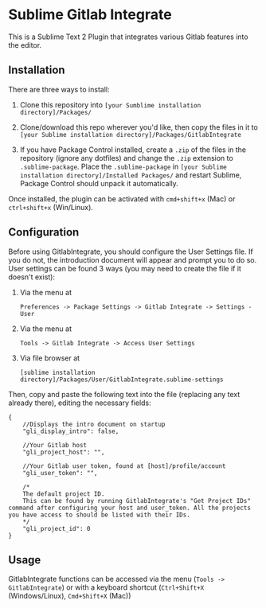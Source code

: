 Sublime Gitlab Integrate
========================
This is a Sublime Text 2 Plugin that integrates various Gitlab features into the editor. 

Installation
----------
There are three ways to install:

1. Clone this repository into `[your Sumblime installation directory]/Packages/`

2. Clone/download this repo wherever you'd like, then copy the files in it to `[your Sublime installation directory]/Packages/GitlabIntegrate`

3. If you have Package Control installed, create a `.zip` of the files in the repository (ignore any dotfiles) and change the `.zip` extension to `.sublime-package`. Place the `.sublime-package` in `[your Sublime installation directory]/Installed Packages/` and restart Sublime, Package Control should unpack it automatically.

Once installed, the plugin can be activated with `cmd+shift+x` (Mac) or `ctrl+shift+x` (Win/Linux).

Configuration
----------
Before using GitlabIntegrate, you should configure the User Settings file. If you do not, the introduction document will appear and prompt you to do so. User settings can be found 3 ways (you may need to create the file if it doesn't exist):

1. Via the menu at 

   `Preferences -> Package Settings -> Gitlab Integrate -> Settings - User`
2. Via the menu at

   `Tools -> Gitlab Integrate -> Access User Settings`
3. Via file browser at

   `[sublime installation directory]/Packages/User/GitlabIntegrate.sublime-settings` 

Then, copy and paste the following text into the file (replacing any text already there), editing the necessary fields:

```
{
	//Displays the intro document on startup
	"gli_display_intro": false,

	//Your Gitlab host
	"gli_project_host": "",

	//Your Gitlab user token, found at [host]/profile/account 
	"gli_user_token": "",

	/*
	The default project ID.
	This can be found by running GitlabIntegrate's "Get Project IDs" command after configuring your host and user_token. All the projects you have access to should be listed with their IDs.
	*/
	"gli_project_id": 0
}
```

Usage
------
GitlabIntegrate functions can be accessed via the menu (`Tools -> GitlabIntegrate`) or with a keyboard shortcut (`Ctrl+Shift+X` (Windows/Linux), `Cmd+Shift+X` (Mac))
